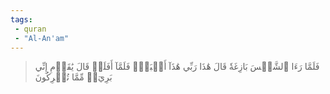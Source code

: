 ```yaml
---
tags: 
 - quran 
 - "Al-An'am"
---
```


> فَلَمَّا رَءَا ٱلشَّمۡسَ بَازِغَةٗ قَالَ هَٰذَا رَبِّي هَٰذَآ أَكۡبَرُۖ فَلَمَّآ أَفَلَتۡ قَالَ يَٰقَوۡمِ إِنِّي بَرِيٓءٞ مِّمَّا تُشۡرِكُونَ
